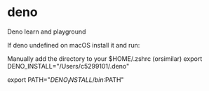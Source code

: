 # deno
Deno learn and playground

If deno undefined on macOS install it and run:

Manually add the directory to your $HOME/.zshrc (orsimilar)
  export DENO_INSTALL="/Users/c5299101/.deno"
  
  export PATH="$DENO_INSTALL/bin:$PATH"

